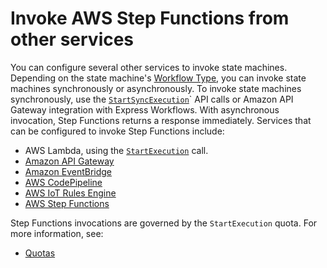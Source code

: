 # Invoke AWS Step Functions from other services<a name="concepts-invoke-sfn"></a>

You can configure several other services to invoke state machines\. Depending on the state machine's [Workflow Type](concepts-standard-vs-express.md), you can invoke state machines synchronously or asynchronously\. To invoke state machines synchronously, use the [`StartSyncExecution`](https://docs.aws.amazon.com/step-functions/latest/apireference/API_StartSyncExecution.html)` API calls or Amazon API Gateway integration with Express Workflows\. With asynchronous invocation, Step Functions returns a response immediately\. Services that can be configured to invoke Step Functions include:
+  AWS Lambda, using the [`StartExecution`](https://docs.aws.amazon.com/step-functions/latest/apireference/API_StartExecution.html) call\. 
+  [Amazon API Gateway](https://docs.aws.amazon.com/step-functions/latest/dg/tutorial-api-gateway.html) 
+  [Amazon EventBridge](https://docs.aws.amazon.com/eventbridge/latest/userguide/create-eventbridge-rule.html) 
+  [AWS CodePipeline](https://docs.aws.amazon.com/codepipeline/latest/userguide/action-reference-StepFunctions.html) 
+  [AWS IoT Rules Engine](https://docs.aws.amazon.com/iot/latest/developerguide/iot-rule-actions.html) 
+  [AWS Step Functions](https://docs.aws.amazon.com/step-functions/latest/dg/connect-stepfunctions.html) 

Step Functions invocations are governed by the `StartExecution` quota\. For more information, see:

+ [Quotas](limits-overview.md)
